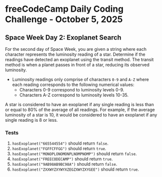 # freeCodeCamp Daily Coding Challenge - October 5, 2025

## Space Week Day 2: Exoplanet Search

For the second day of Space Week, you are given a string where each character represents the luminosity reading of a star. Determine if the readings have detected an exoplanet using the transit method. The transit method is when a planet passes in front of a star, reducing its observed luminosity.

* Luminosity readings only comprise of characters `0-9` and `A-Z` where each reading corresponds to the following numerical values:
	* Characters 0-9 correspond to luminosity levels 0-9.
	* Characters A-Z correspond to luminosity levels 10-35.

A star is considered to have an exoplanet if any single reading is less than or equal to 80% of the average of all readings. For example, if the average luminosity of a star is 10, it would be considered to have an exoplanet if any single reading is 8 or less.

### Tests

1. `hasExoplanet("665544554")` should return `false`.
2. `hasExoplanet("FGFFCFFGG")` should return `true`.
3. `hasExoplanet("MONOPLONOMONPLNOMPNOMP")` should return `false`.
4. `hasExoplanet("FREECODECAMP")` should return `true`.
5. `hasExoplanet("9AB98AB9BC98A")` should return `false`.
6. `hasExoplanet("ZXXWYZXYWYXZEGZXWYZXYGEE")` should return `true`.